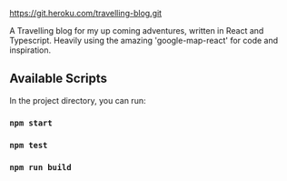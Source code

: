 https://git.heroku.com/travelling-blog.git

A Travelling blog for my up coming adventures, written in React and Typescript. Heavily using the amazing 'google-map-react' for code and inspiration.

## Available Scripts

In the project directory, you can run:

### `npm start`


### `npm test`


### `npm run build`
